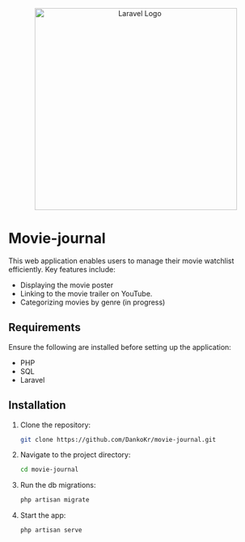 <p align="center"><a href="https://laravel.com" target="_blank"><img src="https://raw.githubusercontent.com/laravel/art/master/logo-lockup/5%20SVG/2%20CMYK/1%20Full%20Color/laravel-logolockup-cmyk-red.svg" width="400" alt="Laravel Logo"></a></p>


# Movie-journal
This web application enables users to manage their movie watchlist efficiently. Key features include:
- Displaying the movie poster
- Linking to the movie trailer on YouTube.
- Categorizing movies by genre (in progress)


## Requirements
Ensure the following are installed before setting up the application:
- PHP
- SQL
- Laravel

## Installation
1. Clone the repository:

   ```bash
   git clone https://github.com/DankoKr/movie-journal.git
   ```

2. Navigate to the project directory:

   ```bash
   cd movie-journal
   ```

3. Run the db migrations:

   ```bash
   php artisan migrate 
   ```

4. Start the app:

   ```bash
   php artisan serve
   ```